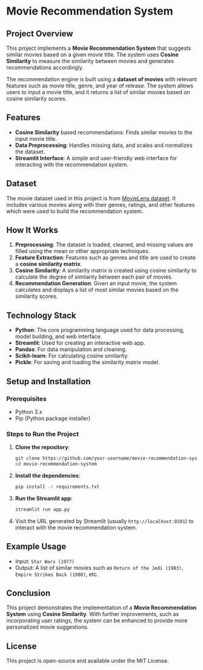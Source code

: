 # Movie Recommendation System

## Project Overview

This project implements a **Movie Recommendation System** that suggests similar movies based on a given movie title. The system uses **Cosine Similarity** to measure the similarity between movies and generates recommendations accordingly. 

The recommendation engine is built using a **dataset of movies** with relevant features such as movie title, genre, and year of release. The system allows users to input a movie title, and it returns a list of similar movies based on cosine similarity scores.

## Features

- **Cosine Similarity** based recommendations: Finds similar movies to the input movie title.
- **Data Preprocessing**: Handles missing data, and scales and normalizes the dataset.
- **Streamlit Interface**: A simple and user-friendly web interface for interacting with the recommendation system.

## Dataset

The movie dataset used in this project is from [MovieLens dataset]([https://grouplens.org/datasets/movielens/](https://www.kaggle.com/datasets/prajitdatta/movielens-100k-dataset)). It includes various movies along with their genres, ratings, and other features which were used to build the recommendation system.

## How It Works

1. **Preprocessing**: The dataset is loaded, cleaned, and missing values are filled using the mean or other appropriate techniques.
2. **Feature Extraction**: Features such as genres and title are used to create a **cosine similarity matrix**.
3. **Cosine Similarity**: A similarity matrix is created using cosine similarity to calculate the degree of similarity between each pair of movies.
4. **Recommendation Generation**: Given an input movie, the system calculates and displays a list of most similar movies based on the similarity scores.

## Technology Stack

- **Python**: The core programming language used for data processing, model building, and web interface.
- **Streamlit**: Used for creating an interactive web app.
- **Pandas**: For data manipulation and cleaning.
- **Scikit-learn**: For calculating cosine similarity.
- **Pickle**: For saving and loading the similarity matrix model.

## Setup and Installation

### Prerequisites
- Python 3.x
- Pip (Python package installer)

### Steps to Run the Project

1. **Clone the repository**:
    ```bash
    git clone https://github.com/your-username/movie-recommendation-system.git
    cd movie-recommendation-system
    ```

2. **Install the dependencies**:
    ```bash
    pip install -r requirements.txt
    ```

3. **Run the Streamlit app**:
    ```bash
    streamlit run app.py
    ```

4. Visit the URL generated by Streamlit (usually `http://localhost:8501`) to interact with the movie recommendation system.

## Example Usage

- Input: `Star Wars (1977)`
- Output: A list of similar movies such as `Return of the Jedi (1983)`, `Empire Strikes Back (1980)`, etc.

## Conclusion

This project demonstrates the implementation of a **Movie Recommendation System** using **Cosine Similarity**. With further improvements, such as incorporating user ratings, the system can be enhanced to provide more personalized movie suggestions.

## License

This project is open-source and available under the MIT License.
